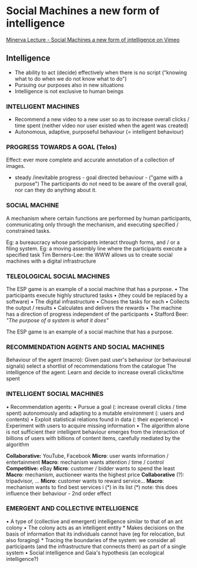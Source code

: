# Social Machines a new form of intelligence
[Minerva Lecture - Social Machines a new form of intelligence on Vimeo](https://vimeo.com/823344161)

## Intelligence
- The ability to act (decide) effectively when there is no script ("knowing what to do when we do not know what to do")
- Pursuing our purposes also in new situations
- Intelligence is not exclusive to human beings

### INTELLIGENT MACHINES
- Recommend a new video to a new user so as to increase overall clicks / time spent (neither video nor user existed when the agent was created)
- Autonomous, adaptive, purposeful behaviour (= intelligent behaviour)

### PROGRESS TOWARDS A GOAL (Telos)
Effect: ever more complete and accurate annotation of a collection of images.
- steady /inevitable progress - goal directed behaviour - ("game with a purpose")
The participants do not need to be aware of the overall goal,
nor can they do anything about it.

### SOCIAL MACHINE
A mechanism where certain functions are performed by human participants, communicating only through the mechanism, and executing specified / constrained tasks.

Eg: a bureaucracy whose participants interact through forms, and / or a filing system.
Eg: a moving assembly line where the participants execute a specified task
Tim Berners-Lee: the WWW allows us to create social machines with a digital infrastructure

### TELEOLOGICAL SOCIAL MACHINES
The ESP game is an example of a social machine that has a purpose.
• The participants execute highly structured tasks
	• (they could be replaced by a software)
• The digital infrastructure
	• Choses the tasks for each
	• Collects the output / results
	• Calculates and delivers the rewards
• The machine has a direction of progress independent of the participants
• Stafford Beer: *"The purpose of a system is what it does"*

The ESP game is an example of a social machine that has a purpose.

### RECOMMENDATION AGENTS AND SOCIAL MACHINES
Behaviour of the agent (macro): Given past user's behaviour
(or behavioural signals) select a shortlist of recommendations from the catalogue
The intelligence of the agent: Learn and decide to increase overall clicks/time spent

### INTELLIGENT SOCIAL MACHINES

• Recommendation agents:
	• Pursue a goal (: increase overall clicks / time spent) autonomously and adapting to a mutable environment (: users and contents)
	•  Exploit statistical relations found in data (: their experience)
	• Experiment with users to acquire missing information
• The algorithm alone is not sufficient their intelligent behaviour emerges from the interaction of billions of users with billions of content items, carefully mediated by the algorithm

**Collaborative:** YouTube, Facebook
**Micro**: user wants information / entertainment
**Macro**: mechanism wants attention / time / control
**Competitive:** eBay
**Micro**: customer / bidder wants to spend the least
**Macro**: mechanism, auctioneer wants the highest price
**Collaborative** (?): tripadvisor, ...
**Micro**: customer wants to reward service...
**Macro**: mechanism wants to find best services i (\*) in its list
(\*) note: this does influence their behaviour - 2nd order effect

### EMERGENT AND COLLECTIVE INTELLIGENCE
• A type of (collective and emergent) intelligence similar to that of an ant colony
• The colony acts as an intelligent entity
	* Makes decisions on the basis of information that its individuals cannot have (eg for relocation, but also foraging)
	* Tracing the boundaries of the system: we consider all participants (and the infrastructure that connects them) as part of a single system
• Social intelligence and Gaia's hypothesis (an ecological intelligence?)

